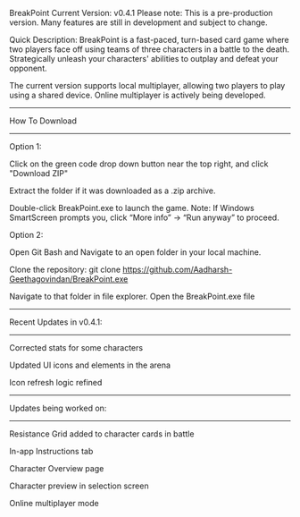 BreakPoint
Current Version: v0.4.1
Please note: This is a pre-production version. Many features are still in development and subject to change.

Quick Description:
BreakPoint is a fast-paced, turn-based card game where two players face off using teams of three characters in a battle to the death. Strategically unleash your characters' abilities to outplay and defeat your opponent.

The current version supports local multiplayer, allowing two players to play using a shared device.
Online multiplayer is actively being developed.



******************
How To Download
******************

Option 1:

Click on the green code drop down button near the top right, and click "Download ZIP"

Extract the folder if it was downloaded as a .zip archive.

Double-click BreakPoint.exe to launch the game.
Note: If Windows SmartScreen prompts you, click “More info” → “Run anyway” to proceed.


Option 2:

Open Git Bash and Navigate to an open folder in your local machine.

Clone the repository:
git clone https://github.com/Aadharsh-Geethagovindan/BreakPoint.exe

Navigate to that folder in file explorer.
Open the BreakPoint.exe file 


****************************
Recent Updates in v0.4.1:
****************************

Corrected stats for some characters

Updated UI icons and elements in the arena

Icon refresh logic refined

************************
Updates being worked on:
*************************

Resistance Grid added to character cards in battle

In-app Instructions tab

Character Overview page

Character preview in selection screen

Online multiplayer mode
